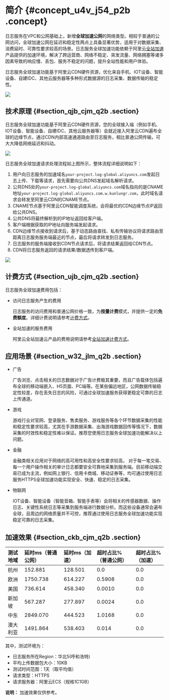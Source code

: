 # 简介 {#concept_u4v_j54_p2b .concept}

日志服务在VPC和公网基础上，新增**全球加速公网**的网络类型。相较于普通的公网访问，全球加速公网在延迟和稳定性两点上具备显著优势，适用于对数据采集、消费延时、可靠性要求较高的场景。日志服务全球加速功能依赖于阿里云[全站加速](https://www.aliyun.com/product/dcdn)产品提供的加速环境，解决了跨运营商、网络不稳定、突发流量、网络拥塞等诸多因素导致的响应慢、丢包、服务不稳定的问题，提升全站性能和用户体验。

日志服务全球加速功能基于阿里云CDN硬件资源，优化来自手机、IOT设备、智能设备、自建IDC、其他云服务器等多种形式数据源的日志采集、数据传输的稳定性。

![](http://static-aliyun-doc.oss-cn-hangzhou.aliyuncs.com/assets/img/16815/15368945478060_zh-CN.png)

## 技术原理 {#section_qjb_cjm_q2b .section}

日志服务全球加速功能基于阿里云CDN硬件资源，您的全球接入端（例如手机、IOT设备、智能设备、自建IDC、其他云服务器等）会就近接入阿里云CDN遍布全球的边缘节点，通过CDN内部高速通道路由至日志服务，相比普通公网传输，可大大降低网络延迟和抖动。

![](http://static-aliyun-doc.oss-cn-hangzhou.aliyuncs.com/assets/img/16815/15368945478061_zh-CN.png)

日志服务全球加速请求处理流程如上图所示，整体流程详细说明如下：

1.  用户向日志服务的加速域名`your-project.log-global.aliyuncs.com`发起日志上传、下载等请求，首先需要向公共DNS发起域名解析请求。
2.  公共DNS处的`your-project.log-global.aliyuncs.com`域名指向的是CNAME地址`your-project.log-global.aliyuncs.com.w.kunlungr.com`，此时域名请求会转发至阿里云CDN的CNAME节点。
3.  CNAME节点基于阿里云CDN智能调度系统，会将最优的CDN边缘节点IP返回给公共DNS。
4.  公共DNS将最终解析到的IP地址返回给客户端。
5.  客户端根据获取的IP地址向服务端发起请求。
6.  CDN边缘节点接收到请求后，基于动态路由查找、私有传输协议将请求路由至距离日志服务服务端最近的节点，最后将请求转发到日志服务。
7.  日志服务的服务端接收到CDN节点请求后，将请求结果返回给CDN节点。
8.  CDN将日志服务返回的请求结果/数据透传到客户端。

![](http://static-aliyun-doc.oss-cn-hangzhou.aliyuncs.com/assets/img/16815/15368945478062_zh-CN.png)

## 计费方式 {#section_ujb_cjm_q2b .section}

日志服务全球加速费用包括：

-   访问日志服务产生的费用

    日志服务的访问费用和普通公网价格一致，为**按量计费**模式，并提供一定的**免费额度**。详细计费说明请参考[计费方式](../../../../intl.zh-CN/产品定价/计费方式.md)。

-   全站加速的服务费用

    阿里云全站加速云产品的费用说明请参考[全站加速计费方式](https://www.aliyun.com/price/product?spm=5176.197032.1035646.btn4.10725df1wi3RBN#/dcdn/detail)。


## 应用场景 {#section_w32_jlm_q2b .section}

-   广告

    广告浏览、点击相关的日志数据对于广告计费极其重要，而且广告载体包括遍布全球的移动端嵌入、H5页面、PC端等。在某些偏远地区，公网数据传输稳定性较差，存在丢失日志的风险，可通过全球加速服务获得更稳定可靠的日志上传通道。

-   游戏

    游戏行业对官网、登录服务、售卖服务、游戏服务等各个环节数据采集的性能和稳定性要求较高，尤其在手游数据采集、出海游戏数据回传等情况下，数据采集的时效性和稳定性难以保证。推荐您使用日志服务全球加速功能解决以上问题。

-   金融

    金融类相关应用对于网络的高可用性和高安全性要求较高， 对于每一笔交易、每一个用户操作相关的审计日志都要安全可靠地采集到服务端。目前移动端交易已成为主流，例如网上银行、信用卡商城、移动证券等，均可通过使用日志服务HTTPS全球加速功能实现安全、快速、稳定的日志采集。

-   物联网

    IOT设备、智能设备（智能音箱、智能手表等）会将相关的传感器数据、操作日志、关键性系统日志等采集到服务端进行数据分析。而这些设备通常会遍布全球，且周边的网络质量并不可控，推荐通过使用日志服务全球加速功能实现稳定可靠的日志采集。


## 加速效果 {#section_ckb_cjm_q2b .section}

|测试地域|延时ms（普通公网）|延时ms（加速）|超时占比%（普通公网）|超时占比%（加速）|
|:---|:---------|:-------|:----------|:--------|
|杭州|152.881|128.501|0.0|0.0|
|欧洲|1750.738|614.227|0.5908|0.0|
|美国|736.614|458.340|0.0010|0.0|
|新加坡|567.287|277.897|0.0024|0.0|
|中东|2849.070|444.523|1.0168|0.0|
|澳大利亚|1491.864|538.403|0.014|0.0|

其中，测试环境为：

-   日志服务所在Region：华北5\(呼和浩特\)
-   平均上传数据包大小：10KB
-   测试时间范围：1天（取平均值）
-   请求类型：HTTPS
-   请求服务器：阿里云ECS（规格1C1GB）

**说明：** 加速效果仅供参考。

